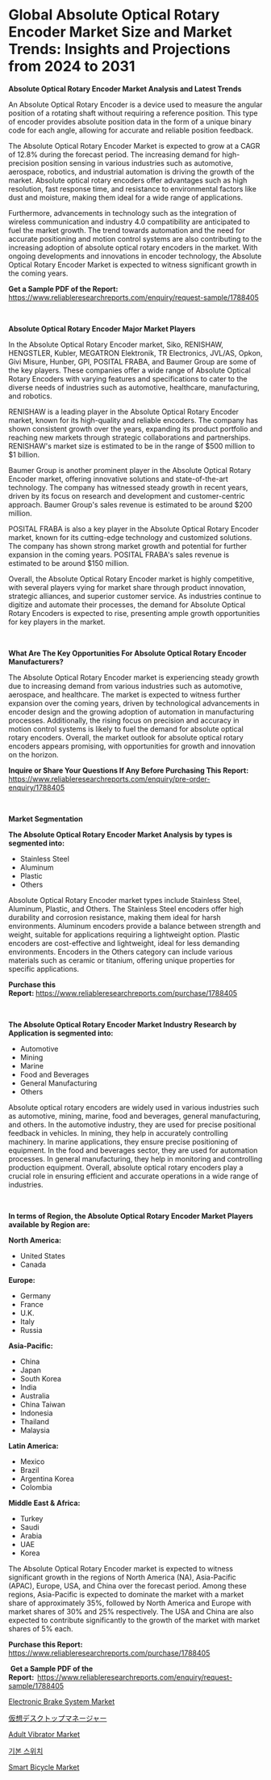 <p><h1>Global Absolute Optical Rotary Encoder Market Size and Market Trends: Insights and Projections from 2024 to 2031</h1></p><p><strong>Absolute Optical Rotary Encoder Market Analysis and Latest Trends</strong></p>
<p><p>An Absolute Optical Rotary Encoder is a device used to measure the angular position of a rotating shaft without requiring a reference position. This type of encoder provides absolute position data in the form of a unique binary code for each angle, allowing for accurate and reliable position feedback.</p><p>The Absolute Optical Rotary Encoder Market is expected to grow at a CAGR of 12.8% during the forecast period. The increasing demand for high-precision position sensing in various industries such as automotive, aerospace, robotics, and industrial automation is driving the growth of the market. Absolute optical rotary encoders offer advantages such as high resolution, fast response time, and resistance to environmental factors like dust and moisture, making them ideal for a wide range of applications.</p><p>Furthermore, advancements in technology such as the integration of wireless communication and industry 4.0 compatibility are anticipated to fuel the market growth. The trend towards automation and the need for accurate positioning and motion control systems are also contributing to the increasing adoption of absolute optical rotary encoders in the market. With ongoing developments and innovations in encoder technology, the Absolute Optical Rotary Encoder Market is expected to witness significant growth in the coming years.</p></p>
<p><strong>Get a Sample PDF of the Report:&nbsp;</strong> <a href="https://www.reliableresearchreports.com/enquiry/request-sample/1788405">https://www.reliableresearchreports.com/enquiry/request-sample/1788405</a></p>
<p>&nbsp;</p>
<p><strong>Absolute Optical Rotary Encoder Major Market Players</strong></p>
<p><p>In the Absolute Optical Rotary Encoder market, Siko, RENISHAW, HENGSTLER, Kubler, MEGATRON Elektronik, TR Electronics, JVL/AS, Opkon, Givi Misure, Hunber, GPI, POSITAL FRABA, and Baumer Group are some of the key players. These companies offer a wide range of Absolute Optical Rotary Encoders with varying features and specifications to cater to the diverse needs of industries such as automotive, healthcare, manufacturing, and robotics.</p><p>RENISHAW is a leading player in the Absolute Optical Rotary Encoder market, known for its high-quality and reliable encoders. The company has shown consistent growth over the years, expanding its product portfolio and reaching new markets through strategic collaborations and partnerships. RENISHAW's market size is estimated to be in the range of $500 million to $1 billion.</p><p>Baumer Group is another prominent player in the Absolute Optical Rotary Encoder market, offering innovative solutions and state-of-the-art technology. The company has witnessed steady growth in recent years, driven by its focus on research and development and customer-centric approach. Baumer Group's sales revenue is estimated to be around $200 million.</p><p>POSITAL FRABA is also a key player in the Absolute Optical Rotary Encoder market, known for its cutting-edge technology and customized solutions. The company has shown strong market growth and potential for further expansion in the coming years. POSITAL FRABA's sales revenue is estimated to be around $150 million.</p><p>Overall, the Absolute Optical Rotary Encoder market is highly competitive, with several players vying for market share through product innovation, strategic alliances, and superior customer service. As industries continue to digitize and automate their processes, the demand for Absolute Optical Rotary Encoders is expected to rise, presenting ample growth opportunities for key players in the market.</p></p>
<p>&nbsp;</p>
<p><strong>What Are The Key Opportunities For Absolute Optical Rotary Encoder Manufacturers?</strong></p>
<p><p>The Absolute Optical Rotary Encoder market is experiencing steady growth due to increasing demand from various industries such as automotive, aerospace, and healthcare. The market is expected to witness further expansion over the coming years, driven by technological advancements in encoder design and the growing adoption of automation in manufacturing processes. Additionally, the rising focus on precision and accuracy in motion control systems is likely to fuel the demand for absolute optical rotary encoders. Overall, the market outlook for absolute optical rotary encoders appears promising, with opportunities for growth and innovation on the horizon.</p></p>
<p><strong>Inquire or Share Your Questions If Any Before Purchasing This Report:</strong> <a href="https://www.reliableresearchreports.com/enquiry/pre-order-enquiry/1788405">https://www.reliableresearchreports.com/enquiry/pre-order-enquiry/1788405</a></p>
<p>&nbsp;</p>
<p><strong>Market Segmentation</strong></p>
<p><strong>The Absolute Optical Rotary Encoder Market Analysis by types is segmented into:</strong></p>
<p><ul><li>Stainless Steel</li><li>Aluminum</li><li>Plastic</li><li>Others</li></ul></p>
<p><p>Absolute Optical Rotary Encoder market types include Stainless Steel, Aluminum, Plastic, and Others. The Stainless Steel encoders offer high durability and corrosion resistance, making them ideal for harsh environments. Aluminum encoders provide a balance between strength and weight, suitable for applications requiring a lightweight option. Plastic encoders are cost-effective and lightweight, ideal for less demanding environments. Encoders in the Others category can include various materials such as ceramic or titanium, offering unique properties for specific applications.</p></p>
<p><strong>Purchase this Report:&nbsp;</strong><a href="https://www.reliableresearchreports.com/purchase/1788405">https://www.reliableresearchreports.com/purchase/1788405</a></p>
<p>&nbsp;</p>
<p><strong>The Absolute Optical Rotary Encoder Market Industry Research by Application is segmented into:</strong></p>
<p><ul><li>Automotive</li><li>Mining</li><li>Marine</li><li>Food and Beverages</li><li>General Manufacturing</li><li>Others</li></ul></p>
<p><p>Absolute optical rotary encoders are widely used in various industries such as automotive, mining, marine, food and beverages, general manufacturing, and others. In the automotive industry, they are used for precise positional feedback in vehicles. In mining, they help in accurately controlling machinery. In marine applications, they ensure precise positioning of equipment. In the food and beverages sector, they are used for automation processes. In general manufacturing, they help in monitoring and controlling production equipment. Overall, absolute optical rotary encoders play a crucial role in ensuring efficient and accurate operations in a wide range of industries.</p></p>
<p>&nbsp;</p>
<p><strong>In terms of Region, the Absolute Optical Rotary Encoder Market Players available by Region are:</strong></p>
<p>
    <p> <strong> North America: </strong>
        <ul>
            <li>United States</li>
            <li>Canada</li>
        </ul>
        </p> 
    <p> <strong> Europe: </strong>
        <ul>
            <li>Germany</li>
            <li>France</li>
            <li>U.K.</li>
            <li>Italy</li>
            <li>Russia</li>
        </ul>
        </p> 
    <p> <strong> Asia-Pacific: </strong>
        <ul>
            <li>China</li>
            <li>Japan</li>
            <li>South Korea</li>
            <li>India</li>
            <li>Australia</li>
            <li>China Taiwan</li>
            <li>Indonesia</li>
            <li>Thailand</li>
            <li>Malaysia</li>
        </ul>
        </p> 
    <p> <strong> Latin America: </strong>
        <ul>
            <li>Mexico</li>
            <li>Brazil</li>
            <li>Argentina Korea</li>
            <li>Colombia</li>
        </ul>
        </p> 
    <p> <strong> Middle East & Africa: </strong>
        <ul>
            <li>Turkey</li>
            <li>Saudi</li>
            <li>Arabia</li>
            <li>UAE</li>
            <li>Korea</li>
        </ul>
    </p>
    </p>
<p><p>The Absolute Optical Rotary Encoder market is expected to witness significant growth in the regions of North America (NA), Asia-Pacific (APAC), Europe, USA, and China over the forecast period. Among these regions, Asia-Pacific is expected to dominate the market with a market share of approximately 35%, followed by North America and Europe with market shares of 30% and 25% respectively. The USA and China are also expected to contribute significantly to the growth of the market with market shares of 5% each.</p></p>
<p><strong>Purchase this Report: </strong><a href="https://www.reliableresearchreports.com/purchase/1788405">https://www.reliableresearchreports.com/purchase/1788405</a></p>
<p>&nbsp;<strong>Get a Sample PDF of the Report:&nbsp;&nbsp;</strong><a href="https://www.reliableresearchreports.com/enquiry/request-sample/1788405">https://www.reliableresearchreports.com/enquiry/request-sample/1788405</a></p>
<p><strong></strong></p>
<p><p><a href="https://issuu.com/reportprime-2/docs/electronic-brake-system-market-size-2030.pptx">Electronic Brake System Market</a></p><p><a href="https://github.com/xnljig2898992/Market-Research-Report-List-1/blob/main/20647479641.md">仮想デスクトップマネージャー</a></p><p><a href="https://github.com/jerrycopelandthomaswsqd8q/Market-Research-Report-List-2/blob/main/adult-vibrator-market.md">Adult Vibrator Market</a></p><p><a href="https://github.com/trmesnao7959541/Market-Research-Report-List-1/blob/main/69011868935.md">기본 스위치</a></p><p><a href="https://issuu.com/reportprime-2/docs/smart-bicycle-market-size-2030.pptx">Smart Bicycle Market</a></p></p>